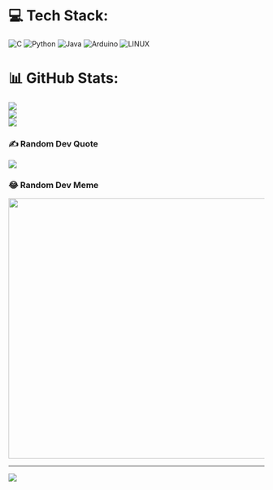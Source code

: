 
# 💻 Tech Stack:
![C](https://img.shields.io/badge/c-%2300599C.svg?style=flat&logo=c&logoColor=white) ![Python](https://img.shields.io/badge/python-3670A0?style=flat&logo=python&logoColor=ffdd54) ![Java](https://img.shields.io/badge/java-%23ED8B00.svg?style=flat&logo=java&logoColor=white) ![Arduino](https://img.shields.io/badge/-Arduino-00979D?style=flat&logo=Arduino&logoColor=white) ![LINUX](https://img.shields.io/badge/Linux-FCC624?style=flat&logo=linux&logoColor=black)
# 📊 GitHub Stats:
![](https://github-readme-stats.vercel.app/api?username=foroughafkhami&theme=nord&hide_border=true&include_all_commits=true&count_private=true)<br/>
![](https://github-readme-streak-stats.herokuapp.com/?user=foroughafkhami&theme=nord&hide_border=true)<br/>
![](https://github-readme-stats.vercel.app/api/top-langs/?username=foroughafkhami&theme=nord&hide_border=true&include_all_commits=true&count_private=true&layout=compact)

### ✍️ Random Dev Quote
![](https://quotes-github-readme.vercel.app/api?type=horizontal&theme=tokyonight)

### 😂 Random Dev Meme
<img src="https://random-memer.herokuapp.com/" width="512px"/>

---
[![](https://visitcount.itsvg.in/api?id=foroughafkhami&icon=0&color=12)](https://visitcount.itsvg.in)

<!-- Proudly created with GPRM ( https://gprm.itsvg.in ) -->
